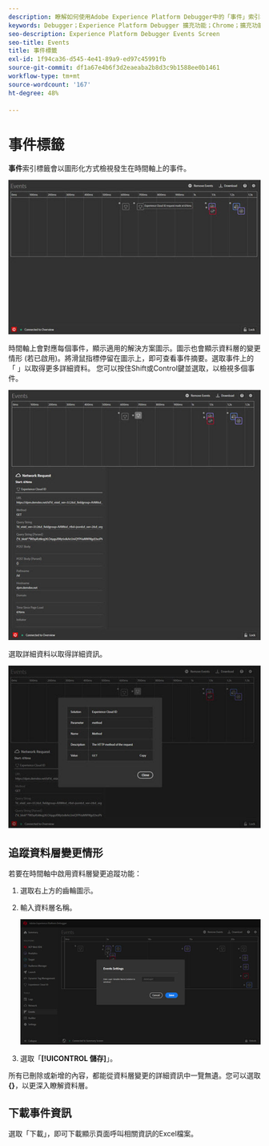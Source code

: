 ```yaml
---
description: 瞭解如何使用Adobe Experience Platform Debugger中的「事件」索引標籤。
keywords: Debugger；Experience Platform Debugger 擴充功能；Chrome；擴充功能；事件；DTM；Target
seo-description: Experience Platform Debugger Events Screen
seo-title: Events
title: 事件標籤
exl-id: 1f94ca36-d545-4e41-89a9-ed97c45991fb
source-git-commit: df1a67e4b6f3d2eaeaba2b8d3c9b1588ee0b1461
workflow-type: tm+mt
source-wordcount: '167'
ht-degree: 48%

---
```


# 事件標籤

**事件**&#x200B;索引標籤會以圖形化方式檢視發生在時間軸上的事件。

![](images/events.jpg)

時間軸上會對應每個事件，顯示適用的解決方案圖示。圖示也會顯示資料層的變更情形 (若已啟用)。將滑鼠指標停留在圖示上，即可查看事件摘要。選取事件上的「 」以取得更多詳細資料。 您可以按住Shift或Control鍵並選取，以檢視多個事件。

![](images/events-details.jpg)

選取詳細資料以取得詳細資訊。

![](images/events-details-more.jpg)

## 追蹤資料層變更情形

若要在時間軸中啟用資料層變更追蹤功能：

1. 選取右上方的齒輪圖示。
1. 輸入資料層名稱。

   ![](images/event-datalayer.jpg)

1. 選取「**[!UICONTROL 儲存]**」。

所有已刪除或新增的內容，都能從資料層變更的詳細資訊中一覽無遺。您可以選取&#x200B;**{}**，以更深入瞭解資料層。

## 下載事件資訊

選取「下載&#x200B;**&#x200B;**」，即可下載顯示頁面呼叫相關資訊的Excel檔案。
